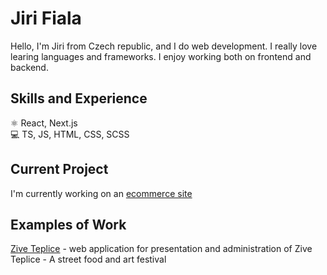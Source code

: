 # Jiri Fiala

Hello, I'm Jiri from Czech republic, and I do web development. I really love learing languages and frameworks. I enjoy working both on frontend and backend.

## Skills and Experience

⚛️ React, Next.js \
💻 TS, JS, HTML, CSS, SCSS

## Current Project

I'm currently working on an [ecommerce site](https://eshop-frontend-ts.vercel.app/produkty)

## Examples of Work

[Zive Teplice](https://zive-teplice-frontend.vercel.app/) - web application for presentation and administration of Zive Teplice - A street food and art festival


